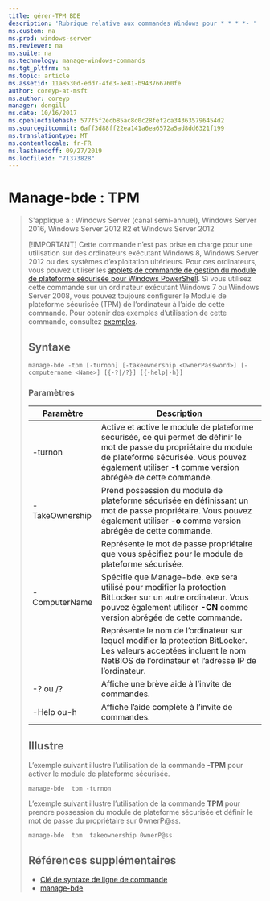 ```yaml
---
title: gérer-TPM BDE
description: 'Rubrique relative aux commandes Windows pour * * * *- '
ms.custom: na
ms.prod: windows-server
ms.reviewer: na
ms.suite: na
ms.technology: manage-windows-commands
ms.tgt_pltfrm: na
ms.topic: article
ms.assetid: 11a8530d-edd7-4fe3-ae81-b943766760fe
author: coreyp-at-msft
ms.author: coreyp
manager: dongill
ms.date: 10/16/2017
ms.openlocfilehash: 577f5f2ecb85ac8c0c28fef2ca343635796454d2
ms.sourcegitcommit: 6aff3d88ff22ea141a6ea6572a5ad8dd6321f199
ms.translationtype: MT
ms.contentlocale: fr-FR
ms.lasthandoff: 09/27/2019
ms.locfileid: "71373828"
---
```

# <a name="manage-bde-tpm"></a>Manage-bde : TPM

> S'applique à : Windows Server (canal semi-annuel), Windows Server 2016, Windows Server 2012 R2 et Windows Server 2012
> 
> [!IMPORTANT]
> Cette commande n’est pas prise en charge pour une utilisation sur des ordinateurs exécutant Windows 8, Windows Server 2012 ou des systèmes d’exploitation ultérieurs. Pour ces ordinateurs, vous pouvez utiliser les [applets de commande de gestion du module de plateforme sécurisée pour Windows PowerShell](https://docs.microsoft.com/powershell/module/trustedplatformmodule/).
> Si vous utilisez cette commande sur un ordinateur exécutant Windows 7 ou Windows Server 2008, vous pouvez toujours configurer le Module de plateforme sécurisée (TPM) de l’ordinateur à l’aide de cette commande. Pour obtenir des exemples d’utilisation de cette commande, consultez [exemples](#BKMK_Examples).
> ## <a name="syntax"></a>Syntaxe
> ```
> manage-bde -tpm [-turnon] [-takeownership <OwnerPassword>] [-computername <Name>] [{-?|/?}] [{-help|-h}]
> ```
> ### <a name="parameters"></a>Paramètres
> 
> |    Paramètre    |                                                                              Description                                                                               |
> |-----------------|------------------------------------------------------------------------------------------------------------------------------------------------------------------------|
> |     -turnon     |              Active et active le module de plateforme sécurisée, ce qui permet de définir le mot de passe du propriétaire du module de plateforme sécurisée. Vous pouvez également utiliser **-t** comme version abrégée de cette commande.              |
> | -TakeOwnership  |                      Prend possession du module de plateforme sécurisée en définissant un mot de passe propriétaire. Vous pouvez également utiliser **-o** comme version abrégée de cette commande.                       |
> | <OwnerPassword> |                                                      Représente le mot de passe propriétaire que vous spécifiez pour le module de plateforme sécurisée.                                                       |
> |  -ComputerName  | Spécifie que Manage-bde. exe sera utilisé pour modifier la protection BitLocker sur un autre ordinateur. Vous pouvez également utiliser **-CN** comme version abrégée de cette commande. |
> |     <Name>      |    Représente le nom de l’ordinateur sur lequel modifier la protection BitLocker. Les valeurs acceptées incluent le nom NetBIOS de l’ordinateur et l’adresse IP de l’ordinateur.     |
> |    -? ou /?     |                                                               Affiche une brève aide à l’invite de commandes.                                                               |
> |   -Help ou-h   |                                                             Affiche l’aide complète à l’invite de commandes.                                                              |
> 
> ## <a name="BKMK_Examples"></a>Illustre
> L’exemple suivant illustre l’utilisation de la commande **-TPM** pour activer le module de plateforme sécurisée.
> ```
> manage-bde  tpm -turnon
> ```
> L’exemple suivant illustre l’utilisation de la commande **TPM** pour prendre possession du module de plateforme sécurisée et définir le mot de passe du propriétaire sur 0wnerP@ss.
> ```
> manage-bde  tpm  takeownership 0wnerP@ss
> ```
> ## <a name="additional-references"></a>Références supplémentaires
> -   [Clé de syntaxe de ligne de commande](command-line-syntax-key.md)
> -   [manage-bde](manage-bde.md)
